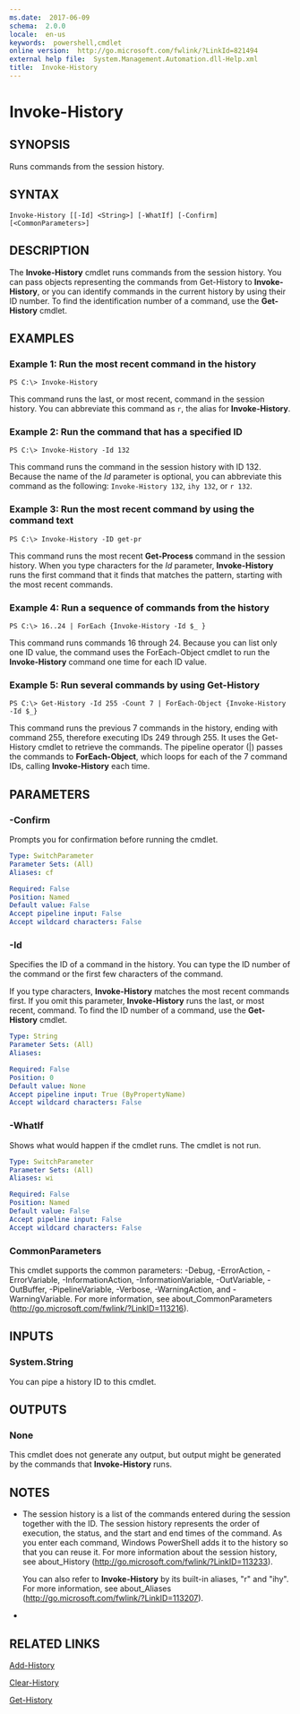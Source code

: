 ```yaml
---
ms.date:  2017-06-09
schema:  2.0.0
locale:  en-us
keywords:  powershell,cmdlet
online version:  http://go.microsoft.com/fwlink/?LinkId=821494
external help file:  System.Management.Automation.dll-Help.xml
title:  Invoke-History
---
```


# Invoke-History

## SYNOPSIS
Runs commands from the session history.

## SYNTAX

```
Invoke-History [[-Id] <String>] [-WhatIf] [-Confirm] [<CommonParameters>]
```

## DESCRIPTION
The **Invoke-History** cmdlet runs commands from the session history.
You can pass objects representing the commands from Get-History to **Invoke-History**, or you can identify commands in the current history by using their ID number.
To find the identification number of a command, use the **Get-History** cmdlet.

## EXAMPLES

### Example 1: Run the most recent command in the history
```
PS C:\> Invoke-History
```

This command runs the last, or most recent, command in the session history.
You can abbreviate this command as `r`, the alias for **Invoke-History**.

### Example 2: Run the command that has a specified ID
```
PS C:\> Invoke-History -Id 132
```

This command runs the command in the session history with ID 132.
Because the name of the *Id* parameter is optional, you can abbreviate this command as the following: `Invoke-History 132`, `ihy 132`, or `r 132`.

### Example 3: Run the most recent command by using the command text
```
PS C:\> Invoke-History -ID get-pr
```

This command runs the most recent **Get-Process** command in the session history.
When you type characters for the *Id* parameter, **Invoke-History** runs the first command that it finds that matches the pattern, starting with the most recent commands.

### Example 4: Run a sequence of commands from the history
```
PS C:\> 16..24 | ForEach {Invoke-History -Id $_ }
```

This command runs commands 16 through 24.
Because you can list only one ID value, the command uses the ForEach-Object cmdlet to run the **Invoke-History** command one time for each ID value.

### Example 5: Run several commands by using Get-History
```
PS C:\> Get-History -Id 255 -Count 7 | ForEach-Object {Invoke-History -Id $_}
```

This command runs the previous 7 commands in the history, ending with command 255, therefore executing IDs 249 through 255.
It uses the Get-History cmdlet to retrieve the commands.
The pipeline operator (|) passes the commands to **ForEach-Object**, which loops for each of the 7 command IDs, calling **Invoke-History** each time.

## PARAMETERS

### -Confirm
Prompts you for confirmation before running the cmdlet.

```yaml
Type: SwitchParameter
Parameter Sets: (All)
Aliases: cf

Required: False
Position: Named
Default value: False
Accept pipeline input: False
Accept wildcard characters: False
```

### -Id
Specifies the ID of a command in the history.
You can type the ID number of the command or the first few characters of the command.

If you type characters, **Invoke-History** matches the most recent commands first.
If you omit this parameter, **Invoke-History** runs the last, or most recent, command.
To find the ID number of a command, use the **Get-History** cmdlet.

```yaml
Type: String
Parameter Sets: (All)
Aliases: 

Required: False
Position: 0
Default value: None
Accept pipeline input: True (ByPropertyName)
Accept wildcard characters: False
```

### -WhatIf
Shows what would happen if the cmdlet runs.
The cmdlet is not run.

```yaml
Type: SwitchParameter
Parameter Sets: (All)
Aliases: wi

Required: False
Position: Named
Default value: False
Accept pipeline input: False
Accept wildcard characters: False
```

### CommonParameters
This cmdlet supports the common parameters: -Debug, -ErrorAction, -ErrorVariable, -InformationAction, -InformationVariable, -OutVariable, -OutBuffer, -PipelineVariable, -Verbose, -WarningAction, and -WarningVariable. For more information, see about_CommonParameters (http://go.microsoft.com/fwlink/?LinkID=113216).

## INPUTS

### System.String
You can pipe a history ID to this cmdlet.

## OUTPUTS

### None
This cmdlet does not generate any output, but output might be generated by the commands that **Invoke-History** runs.

## NOTES
* The session history is a list of the commands entered during the session together with the ID. The session history represents the order of execution, the status, and the start and end times of the command. As you enter each command, Windows PowerShell adds it to the history so that you can reuse it. For more information about the session history, see about_History (http://go.microsoft.com/fwlink/?LinkID=113233).

  You can also refer to **Invoke-History** by its built-in aliases, "r" and "ihy".
For more information, see about_Aliases (http://go.microsoft.com/fwlink/?LinkID=113207).

*

## RELATED LINKS

[Add-History](Add-History.md)

[Clear-History](Clear-History.md)

[Get-History](Get-History.md)

